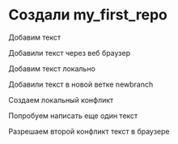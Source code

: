 # Создали my_first_repo

Добавим текст

Добавили текст через веб браузер

Добавим текст локально

Добавили текст в новой ветке newbranch

Создаем локальный конфликт

Попробуем написать еще один текст

Разрешаем второй конфликт текст в браузере
